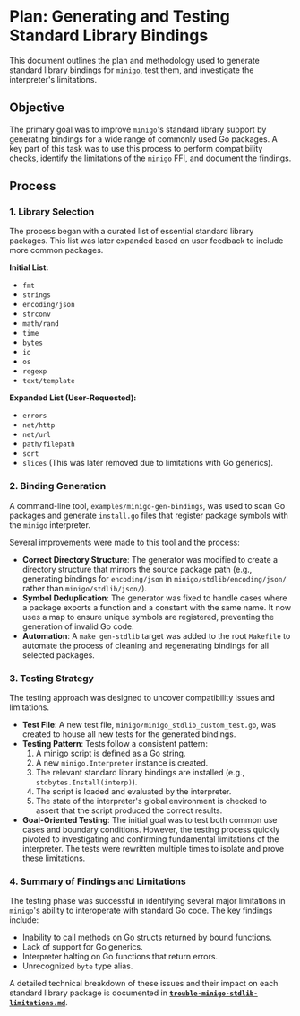 # Plan: Generating and Testing Standard Library Bindings

This document outlines the plan and methodology used to generate standard library bindings for `minigo`, test them, and investigate the interpreter's limitations.

## Objective

The primary goal was to improve `minigo`'s standard library support by generating bindings for a wide range of commonly used Go packages. A key part of this task was to use this process to perform compatibility checks, identify the limitations of the `minigo` FFI, and document the findings.

## Process

### 1. Library Selection

The process began with a curated list of essential standard library packages. This list was later expanded based on user feedback to include more common packages.

**Initial List:**
- `fmt`
- `strings`
- `encoding/json`
- `strconv`
- `math/rand`
- `time`
- `bytes`
- `io`
- `os`
- `regexp`
- `text/template`

**Expanded List (User-Requested):**
- `errors`
- `net/http`
- `net/url`
- `path/filepath`
- `sort`
- `slices` (This was later removed due to limitations with Go generics).

### 2. Binding Generation

A command-line tool, `examples/minigo-gen-bindings`, was used to scan Go packages and generate `install.go` files that register package symbols with the `minigo` interpreter.

Several improvements were made to this tool and the process:

- **Correct Directory Structure**: The generator was modified to create a directory structure that mirrors the source package path (e.g., generating bindings for `encoding/json` in `minigo/stdlib/encoding/json/` rather than `minigo/stdlib/json/`).
- **Symbol Deduplication**: The generator was fixed to handle cases where a package exports a function and a constant with the same name. It now uses a map to ensure unique symbols are registered, preventing the generation of invalid Go code.
- **Automation**: A `make gen-stdlib` target was added to the root `Makefile` to automate the process of cleaning and regenerating bindings for all selected packages.

### 3. Testing Strategy

The testing approach was designed to uncover compatibility issues and limitations.

- **Test File**: A new test file, `minigo/minigo_stdlib_custom_test.go`, was created to house all new tests for the generated bindings.
- **Testing Pattern**: Tests follow a consistent pattern:
    1. A minigo script is defined as a Go string.
    2. A new `minigo.Interpreter` instance is created.
    3. The relevant standard library bindings are installed (e.g., `stdbytes.Install(interp)`).
    4. The script is loaded and evaluated by the interpreter.
    5. The state of the interpreter's global environment is checked to assert that the script produced the correct results.
- **Goal-Oriented Testing**: The initial goal was to test both common use cases and boundary conditions. However, the testing process quickly pivoted to investigating and confirming fundamental limitations of the interpreter. The tests were rewritten multiple times to isolate and prove these limitations.

### 4. Summary of Findings and Limitations

The testing phase was successful in identifying several major limitations in `minigo`'s ability to interoperate with standard Go code. The key findings include:

- Inability to call methods on Go structs returned by bound functions.
- Lack of support for Go generics.
- Interpreter halting on Go functions that return errors.
- Unrecognized `byte` type alias.

A detailed technical breakdown of these issues and their impact on each standard library package is documented in **[`trouble-minigo-stdlib-limitations.md`](./trouble-minigo-stdlib-limitations.md)**.
